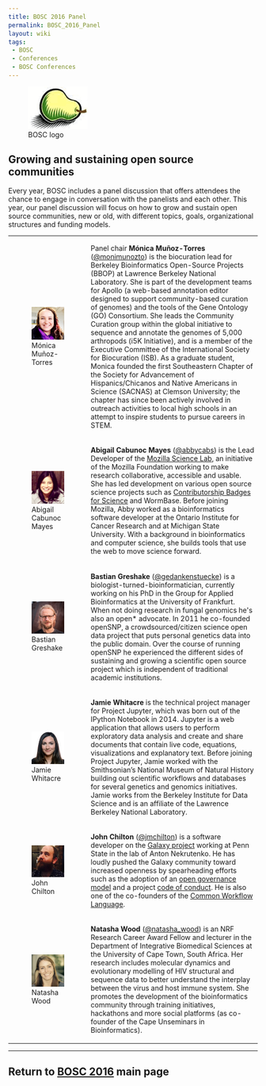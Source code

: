 ```yaml
---
title: BOSC 2016 Panel
permalink: BOSC_2016_Panel
layout: wiki
tags:
 - BOSC
 - Conferences
 - BOSC Conferences
---
```


<figure>
<img src="Pear.png" title="BOSC logo" width="120" />
<figcaption>BOSC logo</figcaption>
</figure>

## Growing and sustaining open source communities

Every year, BOSC includes a panel discussion that offers attendees the
chance to engage in conversation with the panelists and each other. This
year, our panel discussion will focus on how to grow and sustain open
source communities, new or old, with different topics, goals,
organizational structures and funding models.

<table>
<tbody>
<tr class="odd">
<td><figure>
<img src="monica-munoz-torres.jpg" title="Mónica Muñoz-Torres"
width="120" />
<figcaption>Mónica Muñoz-Torres</figcaption>
</figure></td>
<td><p>Panel chair <strong>Mónica Muñoz-Torres</strong> (<a
href="https://twitter.com/monimunozto">@monimunozto</a>) is the
biocuration lead for Berkeley Bioinformatics Open-Source Projects (BBOP)
at Lawrence Berkeley National Laboratory. She is part of the development
teams for Apollo (a web-based annotation editor designed to support
community-based curation of genomes) and the tools of the Gene Ontology
(GO) Consortium. She leads the Community Curation group within the
global initiative to sequence and annotate the genomes of 5,000
arthropods (i5K Initiative), and is a member of the Executive Committee
of the International Society for Biocuration (ISB). As a graduate
student, Monica founded the first Southeastern Chapter of the Society
for Advancement of Hispanics/Chicanos and Native Americans in Science
(SACNAS) at Clemson University; the chapter has since been actively
involved in outreach activities to local high schools in an attempt to
inspire students to pursue careers in STEM.</p></td>
</tr>
<tr class="even">
<td><figure>
<img src="abigail-mayes.jpg" title="Abigail Cabunoc Mayes"
width="120" />
<figcaption>Abigail Cabunoc Mayes</figcaption>
</figure></td>
<td><p><strong>Abigail Cabunoc Mayes</strong> (<a
href="https://twitter.com/abbycabs">@abbycabs</a>) is the Lead Developer
of the <a href="https://mozillascience.org/">Mozilla Science Lab</a>, an
initiative of the Mozilla Foundation working to make research
collaborative, accessible and usable. She has led development on various
open source science projects such as <a
href="https://badges.mozillascience.org/">Contributorship Badges for
Science</a> and WormBase. Before joining Mozilla, Abby worked as a
bioinformatics software developer at the Ontario Institute for Cancer
Research and at Michigan State University. With a background in
bioinformatics and computer science, she builds tools that use the web
to move science forward.</p></td>
</tr>
<tr class="odd">
<td><figure>
<img src="bastian.jpg" title="Bastian Greshake" width="120" />
<figcaption>Bastian Greshake</figcaption>
</figure></td>
<td><p><strong>Bastian Greshake</strong> (<a
href="https://twitter.com/gedankenstuecke">@gedankenstuecke</a>) is a
biologist-turned-bioinformatician, currently working on his PhD in the
Group for Applied Bioinformatics at the University of Frankfurt. When
not doing research in fungal genomics he's also an open* advocate. In
2011 he co-founded openSNP, a crowdsourced/citizen science open data
project that puts personal genetics data into the public domain. Over
the course of running openSNP he experienced the different sides of
sustaining and growing a scientific open source project which is
independent of traditional academic institutions.</p></td>
</tr>
<tr class="even">
<td><figure>
<img src="jamie-whitacre.jpg" title="Jamie Whitacre" width="120" />
<figcaption>Jamie Whitacre</figcaption>
</figure></td>
<td><p><strong>Jamie Whitacre</strong> is the technical project manager
for Project Jupyter, which was born out of the IPython Notebook in 2014.
Jupyter is a web application that allows users to perform exploratory
data analysis and create and share documents that contain live code,
equations, visualizations and explanatory text. Before joining Project
Jupyter, Jamie worked with the Smithsonian’s National Museum of Natural
History building out scientific workflows and databases for several
genetics and genomics initiatives. Jamie works from the Berkeley
Institute for Data Science and is an affiliate of the Lawrence Berkeley
National Laboratory.</p></td>
</tr>
<tr class="odd">
<td><figure>
<img src="john-chilton.jpg" title="John Chilton" width="120" />
<figcaption>John Chilton</figcaption>
</figure></td>
<td><p><strong>John Chilton</strong> (<a
href="https://twitter.com/jmchilton">@jmchilton</a>) is a software
developer on the <a href="https://galaxyproject.org/">Galaxy project</a>
working at Penn State in the lab of Anton Nekrutenko. He has loudly
pushed the Galaxy community toward increased openness by spearheading
efforts such as the adoption of an <a
href="https://github.com/galaxyproject/galaxy/pull/314">open governance
model</a> and a project <a
href="https://github.com/galaxyproject/galaxy/blob/dev/CODE_OF_CONDUCT.md">code
of conduct</a>. He is also one of the co-founders of the <a
href="http://www.commonwl.org/">Common Workflow Language</a>.</p></td>
</tr>
<tr class="even">
<td><figure>
<img src="natasha-wood.png" title="Natasha Wood" width="120" />
<figcaption>Natasha Wood</figcaption>
</figure></td>
<td><p><strong>Natasha Wood</strong> (<a
href="https://twitter.com/natasha_wood">@natasha_wood</a>) is an NRF
Research Career Award Fellow and lecturer in the Department of
Integrative Biomedical Sciences at the University of Cape Town, South
Africa. Her research includes molecular dynamics and evolutionary
modelling of HIV structural and sequence data to better understand the
interplay between the virus and host immune system. She promotes the
development of the bioinformatics community through training
initiatives, hackathons and more social platforms (as co-founder of the
Cape Unseminars in Bioinformatics).</p></td>
</tr>
</tbody>
</table>

------------------------------------------------------------------------

## Return to [BOSC 2016](BOSC_2016 "wikilink") main page
